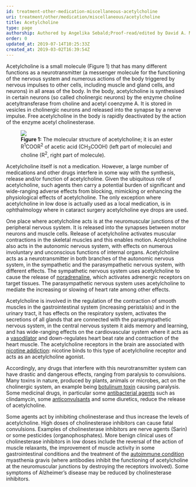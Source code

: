 ```yaml
---
id: treatment-other-medication-miscellaneous-acetylcholine
uri: treatment/other/medication/miscellaneous/acetylcholine
title: Acetylcholine
type: page
authorship: Authored by Angelika Sebald;Proof-read/edited by David A. Mitchell
order: 0
updated_at: 2019-07-14T10:25:33Z
created_at: 2019-03-02T16:39:54Z
---
```


<p>Acetylcholine is a small molecule (Figure 1) that has many different
    functions as a neurotransmitter (a messenger molecule for
    the functioning of the nervous system and numerous actions
    of the body triggered by nervous impulses to other cells,
    including muscle and gland cells, and neurons) in all areas
    of the body. In the body, acetylcholine is synthesised in
    certain neurons (so called cholinergic neurons) by the enzyme
    choline acetyltransferase from choline and acetyl coenzyme
    A. It is stored in vesicles in cholinergic neurons and released
    into the synapse by a nerve impulse. Free acetylcholine in
    the body is rapidly deactivated by the action of the enzyme
    acetyl cholinesterase.</p>
<figure><img src="/treatment-other-medication-miscellaneous-acetylcholine-figure1.png">
    <figcaption><strong>Figure 1:</strong> The molecular structure of acetylcholine;
        it is an ester R<sup>1</sup>COOR<sup>2</sup> of acetic
        acid (CH<sub>3</sub>COOH) (left part of molecule) and
        choline (R<sup>2</sup>, right part of molecule).</figcaption>
</figure>
<p>Acetylcholine itself is not a medication. However, a large number
    of medications and other drugs interfere in some way with
    the synthesis, release and/or function of acetylcholine.
    Given the ubiquitous role of acetylcholine, such agents then
    carry a potential burden of significant and wide-ranging
    adverse effects from blocking, mimicking or enhancing the
    physiological effects of acetylcholine. The only exception
    where acetylcholine in low dose is actually used as a local
    medication, is in ophthalmology where in cataract surgery
    acetylcholine eye drops are used.</p>
<p>One place where acetylcholine acts is at the neuromuscular junctions
    of the peripheral nervous system. It is released into the
    synapses between motor neurons and muscle cells. Release
    of acetylcholine activates muscular contractions in the skeletal
    muscles and this enables motion. Acetylcholine also acts
    in the autonomic nervous system, with effects on numerous
    involuntary and unconscious functions of internal organs.
    Acetylcholine acts as a neurotransmitter in both branches
    of the autonomic nervous system, in the sympathetic and the
    parasympathetic nervous system, with different effects. The
    sympathetic nervous system uses acetylcholine to cause the
    release of <a href="/treatment/other/medication/miscellaneous/adrenaline">noradrenaline</a>,
    which activates adrenergic receptors on target tissues. The
    parasympathetic nervous system uses acetylcholine to mediate
    the increasing or slowing of heart rate among other effects.</p>
<p>Acetylcholine is involved in the regulation of the contraction
    of smooth muscles in the gastrointestinal system (increasing
    peristalsis) and in the urinary tract, it has effects on
    the respiratory system, activates the secretions of all glands
    that are connected with the parasympathetic nervous system,
    in the central nervous system it aids memory and learning,
    and has wide-ranging effects on the cardiovascular system
    where it acts as a <a href="/treatment-other-medication-miscellaneous-vasoconstrictor-and-vasodilator">vasodilator</a>    and down-regulates heart beat rate and contraction of the
    heart muscle. The acetylcholine receptors in the brain are
    associated with <a href="/diagnosis/drugs/tobacco">nicotine addiction</a>:
    nicotine binds to this type of acetylcholine receptor and
    acts as an acetylcholine agonist.</p>
<p>Accordingly, any drugs that interfere with this neurotransmitter
    system can have drastic and dangerous effects, ranging from
    paralysis to convulsions. Many toxins in nature, produced
    by plants, animals or microbes, act on the cholinergic system,
    an example being <a href="/treatment/other/medication/miscellaneous/botulinum">botulinum toxin</a>    causing paralysis. Some medicinal drugs, in particular some
    <a href="/treatment/other/medication/infection/detailed">antibacterial agents</a>    such as clindamycin, some <a href="/treatment/other/medication/miscellaneous/anticonvulsant">anticonvulsants</a>    and some diuretics, reduce the release of acetylcholine.</p>
<p>Some agents act by inhibiting cholinesterase and thus increase
    the levels of acetylcholine. High doses of cholinesterase
    inhibitors can cause fatal convulsions. Examples of cholinesterase
    inhibitors are nerve agents (Sarin) or some pesticides (organophosphates).
    More benign clinical uses of cholinesterase inhibitors in
    low doses include the reversal of the action of muscle relaxants,
    the improvement of muscle activity in some gastrointestinal
    conditions and the treatment of the <a href="/treatment-other-medication-inflammation-level2 ">autoimmune condition</a>    myasthenia gravis (where antibodies inhibit the functioning
    of acetylcholine at the neuromuscular junctions by destroying
    the receptors involved). Some symptoms of Alzheimer’s disease
    may be reduced by cholinesterase inhibitors.</p>
